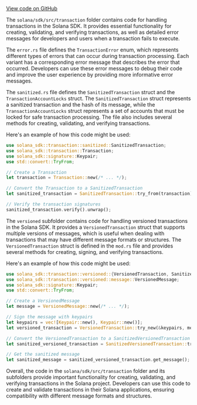 [View code on GitHub](https://github.com/solana-labs/solana/tree/master/na/sdk/src/transaction)

The `solana/sdk/src/transaction` folder contains code for handling transactions in the Solana SDK. It provides essential functionality for creating, validating, and verifying transactions, as well as detailed error messages for developers and users when a transaction fails to execute.

The `error.rs` file defines the `TransactionError` enum, which represents different types of errors that can occur during transaction processing. Each variant has a corresponding error message that describes the error that occurred. Developers can use these error messages to debug their code and improve the user experience by providing more informative error messages.

The `sanitized.rs` file defines the `SanitizedTransaction` struct and the `TransactionAccountLocks` struct. The `SanitizedTransaction` struct represents a sanitized transaction and the hash of its message, while the `TransactionAccountLocks` struct represents a set of accounts that must be locked for safe transaction processing. The file also includes several methods for creating, validating, and verifying transactions.

Here's an example of how this code might be used:

```rust
use solana_sdk::transaction::sanitized::SanitizedTransaction;
use solana_sdk::transaction::Transaction;
use solana_sdk::signature::Keypair;
use std::convert::TryFrom;

// Create a Transaction
let transaction = Transaction::new(/* ... */);

// Convert the Transaction to a SanitizedTransaction
let sanitized_transaction = SanitizedTransaction::try_from(transaction).unwrap();

// Verify the transaction signatures
sanitized_transaction.verify().unwrap();
```

The `versioned` subfolder contains code for handling versioned transactions in the Solana SDK. It provides a `VersionedTransaction` struct that supports multiple versions of messages, which is useful when dealing with transactions that may have different message formats or structures. The `VersionedTransaction` struct is defined in the `mod.rs` file and provides several methods for creating, signing, and verifying transactions.

Here's an example of how this code might be used:

```rust
use solana_sdk::transaction::versioned::{VersionedTransaction, SanitizedVersionedTransaction};
use solana_sdk::transaction::versioned::message::VersionedMessage;
use solana_sdk::signature::Keypair;
use std::convert::TryFrom;

// Create a VersionedMessage
let message = VersionedMessage::new(/* ... */);

// Sign the message with keypairs
let keypairs = vec![Keypair::new(), Keypair::new()];
let versioned_transaction = VersionedTransaction::try_new(&keypairs, message).unwrap();

// Convert the VersionedTransaction to a SanitizedVersionedTransaction
let sanitized_versioned_transaction = SanitizedVersionedTransaction::try_from(versioned_transaction).unwrap();

// Get the sanitized message
let sanitized_message = sanitized_versioned_transaction.get_message();
```

Overall, the code in the `solana/sdk/src/transaction` folder and its subfolders provide important functionality for creating, validating, and verifying transactions in the Solana project. Developers can use this code to create and validate transactions in their Solana applications, ensuring compatibility with different message formats and structures.
